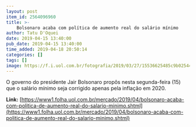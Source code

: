 ```yaml
---
layout: post
item_id: 2564096960
title: >-
    Bolsonaro acaba com política de aumento real do salário mínimo
author: Tatu D'Oquei
date: 2019-04-15 13:40:00
pub_date: 2019-04-15 13:40:00
time_added: 2019-04-18 20:50:14
categories: []
tags: []
image: https://f.i.uol.com.br/fotografia/2019/03/27/15536625485c9b02544d007_1553662548_3x2_rt.jpg
---
```


O governo do presidente Jair Bolsonaro propôs nesta segunda-feira (15) que o salário mínimo seja corrigido apenas pela inflação em 2020.

**Link:** [https://www1.folha.uol.com.br/mercado/2019/04/bolsonaro-acaba-com-politica-de-aumento-real-do-salario-minimo.shtml](https://www1.folha.uol.com.br/mercado/2019/04/bolsonaro-acaba-com-politica-de-aumento-real-do-salario-minimo.shtml)

